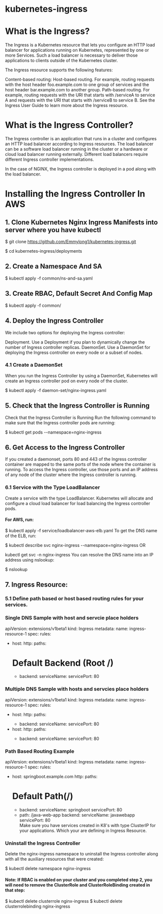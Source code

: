 # kubernetes-ingress
# What is the Ingress?
The Ingress is a Kubernetes resource that lets you configure an HTTP load balancer for applications running on Kubernetes, represented by one or more Services. Such a load balancer is necessary to deliver those applications to clients outside of the Kubernetes cluster.

The Ingress resource supports the following features:

Content-based routing:
Host-based routing. For example, routing requests with the host header foo.example.com to one group of services and the host header bar.example.com to another group.
Path-based routing. For example, routing requests with the URI that starts with /serviceA to service A and requests with the URI that starts with /serviceB to service B.
See the Ingress User Guide to learn more about the Ingress resource.

# What is the Ingress Controller?
The Ingress controller is an application that runs in a cluster and configures an HTTP load balancer according to Ingress resources. The load balancer can be a software load balancer running in the cluster or a hardware or cloud load balancer running externally. Different load balancers require different Ingress controller implementations.

In the case of NGINX, the Ingress controller is deployed in a pod along with the load balancer.

# Installing the Ingress Controller In AWS
## 1. Clone Kubernetes Nginx Ingress Manifests into server where you have kubectl
$ git clone https://github.com/Emmylong1/kubernetes-ingress.git

$ cd kubernetes-ingress/deployments
## 2. Create a Namespace And SA
 $ kubectl apply -f common/ns-and-sa.yaml
## 3. Create RBAC, Default Secret And Config Map
 $ kubectl apply -f common/
## 4. Deploy the Ingress Controller
We include two options for deploying the Ingress controller:

Deployment. Use a Deployment if you plan to dynamically change the number of Ingress controller replicas.
DaemonSet. Use a DaemonSet for deploying the Ingress controller on every node or a subset of nodes.
### 4.1 Create a DaemonSet
When you run the Ingress Controller by using a DaemonSet, Kubernetes will create an Ingress controller pod on every node of the cluster.

 $ kubectl apply -f daemon-set/nginx-ingress.yaml
## 5. Check that the Ingress Controller is Running
Check that the Ingress Controller is Running Run the following command to make sure that the Ingress controller pods are running:

$ kubectl get pods --namespace=nginx-ingress
## 6. Get Access to the Ingress Controller
If you created a daemonset, ports 80 and 443 of the Ingress controller container are mapped to the same ports of the node where the container is running. To access the Ingress controller, use those ports and an IP address of any node of the cluster where the Ingress controller is running.

### 6.1 Service with the Type LoadBalancer
Create a service with the type LoadBalancer. Kubernetes will allocate and configure a cloud load balancer for load balancing the Ingress controller pods.

#### For AWS, run:

$ kubectl apply -f service/loadbalancer-aws-elb.yaml
To get the DNS name of the ELB, run:

$ kubectl describe svc nginx-ingress --namespace=nginx-ingress
OR

kubectl get svc -n nginx-ingress 
You can resolve the DNS name into an IP address using nslookup:

$ nslookup <dns-name>
## 7. Ingress Resource:
### 5.1 Define path based or host based routing rules for your services.
### Single DNS Sample with host and servcie place holders
apiVersion: extensions/v1beta1
kind: Ingress
metadata:
  name: ingress-resource-1
spec:
  rules:
  - host: <DomainNameOne>
    http:
      paths:
      # Default Backend (Root /)
      - backend:
          serviceName: <serviceName>
          servicePort: 80
### Multiple DNS Sample with hosts and servcies place holders
apiVersion: extensions/v1beta1
kind: Ingress
metadata:
  name: ingress-resource-1
spec:
  rules:
  - host: <DomainNameOne>
    http:
      paths:
      - backend:
          serviceName: <serviceNameOne>
          servicePort: 80
  - host: <DomainNameTwo>
    http:
      paths:
      - backend:
          serviceName: <serviceNamTwo>
          servicePort: 80	
### Path Based Routing Example
apiVersion: extensions/v1beta1
kind: Ingress
metadata:
  name: ingress-resource-1
spec:
  rules:
  - host: springboot.example.com
    http:
      paths:
      # Default Path(/)
      - backend:
          serviceName: springboot
          servicePort: 80
      - path: /java-web-app
        backend:
          serviceName: javawebapp
          servicePort: 80	
Make sure you have services created in K8's with type ClusterIP for your applications. Which your are defining in Ingress Resource.

### Uninstall the Ingress Controller
Delete the nginx-ingress namespace to uninstall the Ingress controller along with all the auxiliary resources that were created:

$ kubectl delete namespace nginx-ingress
#### Note: If RBAC is enabled on your cluster and you completed step 2, you will need to remove the ClusterRole and ClusterRoleBinding created in that step:

$ kubectl delete clusterrole nginx-ingress
$ kubectl delete clusterrolebinding nginx-ingress
